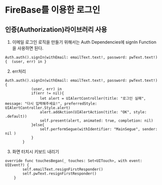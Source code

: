 #  FireBase를 이용한 로그인
## 인증(Authorization)라이브러리 사용

1. 이메일 로그인 로직을 만들기 위해서는 Auth Dependencies에 signIn Function을 사용하면 된다.
```  
Auth.auth().signIn(withEmail: emailText.text!, password: pwText.text!) {  (user, err) in }
```

2. err처리
```
Auth.auth().signIn(withEmail: emailText.text!, password: pwText.text!) {
            (user, err) in
            if(err != nil){
                let alert = UIAlertController(title: "로그인 실패", message: "다시 입력해주세요!", preferredStyle: UIAlertController.Style.alert)
                alert.addAction(UIAlertAction(title: "OK", style: .default))
                self.present(alert, animated: true, completion: nil)
            }else{
                self.performSegue(withIdentifier: "MainSegue", sender: nil )
            }
        }

```

3. 화면 터치시 키보드 내리기
```
override func touchesBegan(_ touches: Set<UITouch>, with event: UIEvent?) {
        self.emailText.resignFirstResponder()
        self.pwText.resignFirstResponder()
    }
```
